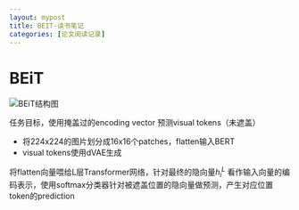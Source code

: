 ```yaml
---
layout: mypost
title: BEIT-读书笔记
categories: [论文阅读记录]
---
```


# BEiT

![BEiT结构图](2023/06/13/BEiT.png)

任务目标，使用掩盖过的encoding vector 预测visual tokens（未遮盖）

- 将224x224的图片划分成16x16个patches，flatten输入BERT
- visual tokens使用dVAE生成

将flatten向量喂给L层Transformer网络，针对最终的隐向量${h_{i}^L}$ 看作输入向量的编码表示，使用softmax分类器针对被遮盖位置的隐向量做预测，产生对应位置token的prediction
